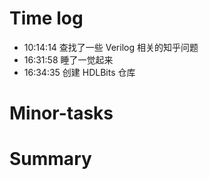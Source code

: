 # Time log

- 10:14:14 查找了一些 Verilog 相关的知乎问题
- 16:31:58 睡了一觉起来
- 16:34:35 创建 HDLBits 仓库

# Minor-tasks

# Summary

